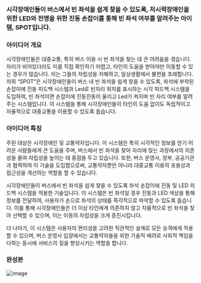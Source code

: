 ### 시각장애인들이 버스에서 빈 좌석을 쉽게 찾을 수 있도록, 저시력장애인을 위한 LED와 전맹을 위한 진동 손잡이를 통해 빈 좌석 여부를 알려주는 아이템, SPOT입니다.


### 아이디어 개요
 시각장애인들은 대중교통, 특히 버스 이용 시 빈 좌석을 찾는 데 큰 어려움을 겪습니다. 자리가 비어있더라도 이를 직접 확인하기 어렵고, 타인의 도움을 받아야만 이동할 수 있는 경우가 많습니다. 이는 그들의 자립성을 저해하고, 일상생활에서 불편을 초래합니다. 저희 “SPOT”은 시각장애인들이 버스 내 빈 좌석을 쉽게 찾을 수 있도록, 좌석에 부착된 손잡이에 진동 피드백 시스템과 Led로 빈자리 위치를 표시하는 시각 피드백 시스템을 도입하여, 빈 좌석이면 손잡이에 진동진동이 울리고 Led가 켜지며 빈 자리 여부를 알려주는 시스템입니다. 이 시스템을 통해 시각장애인들이 타인의 도움 없이도 독립적이고 자율적으로 대중교통을 이용할 수 있도록 돕습니다.

### 아이디어 특징
 주된 대상은 시각장애인 및 교통약자입니다. 이 시스템은 특히 시각적인 정보를 얻기 어려운 사람들에게 큰 도움을 주며, 버스에서 빈 좌석을 찾아 자리에 앉는 과정에서의 의존성을 줄여 자립성을 높이는 데 중점을 두고 있습니다. 또한, 버스 운영사, 정부, 공공기관과 협력하여 이 기술을 도입함으로써, 교통약자뿐만 아니라 대중교통 이용의 포용성과 접근성을 개선하는 역할을 할 수 있습니다.

 시각장애인들이 버스에서 빈 좌석을 쉽게 찾을 수 있도록 좌석 손잡이에 진동 및 LED 피드백 시스템을 적용한 기술입니다. 이 시스템은 빈 좌석일 경우 진동과 LED 색상을 통해 정보를 전달하여, 사용자가 손으로 좌석의 상태를 즉각적으로 파악할 수 있도록 돕습니다. 이를 통해 시각장애인들은 더 이상 타인에게 의존하지 않고 자율적으로 빈 좌석을 찾아 선택할 수 있으며, 이는 이동의 자립성을 크게 증진시킵니다.

 더 나아가, 이 시스템은 사용자의 편리성을 고려한 직관적인 설계로 모든 승객에게 적용할 수 있으며, 버스 운영사 입장에서는 교통약자들을 위한 기술적 배려로 사회적 책임을 다하는 동시에 서비스의 질을 향상시키는 역할을 합니다.

### 완성본
![image](https://github.com/user-attachments/assets/bbd7eb8a-b885-40fc-b718-4e7a7913eab7)

